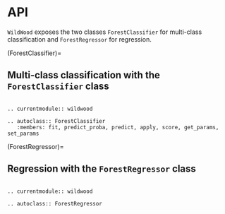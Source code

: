 
# API

``WildWood`` exposes the two classes ``ForestClassifier`` for multi-class 
classification and ``ForestRegressor`` for regression.

(ForestClassifier)=
## Multi-class classification with the `ForestClassifier` class

```{eval-rst}

.. currentmodule:: wildwood 

.. autoclass:: ForestClassifier
   :members: fit, predict_proba, predict, apply, score, get_params, set_params
```


(ForestRegressor)=
## Regression with the `ForestRegressor` class

```{eval-rst}

.. currentmodule:: wildwood 

.. autoclass:: ForestRegressor
```
